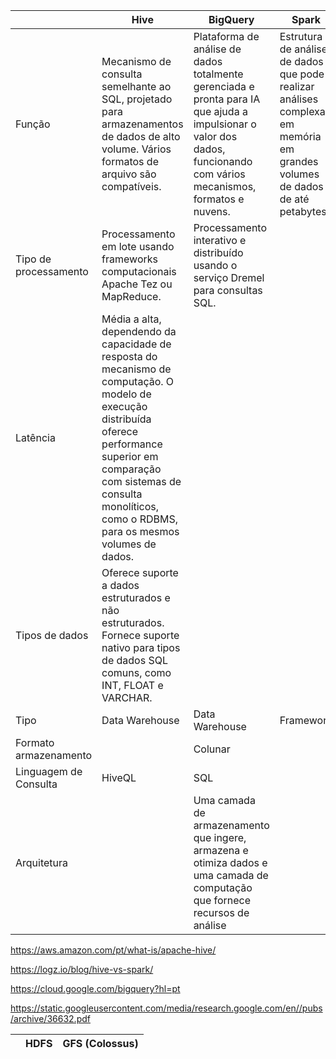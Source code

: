 
|  | Hive | BigQuery | Spark |
|----------|----------|----------|----------|
| Função | Mecanismo de consulta semelhante ao SQL, projetado para armazenamentos de dados de alto volume. Vários formatos de arquivo são compatíveis. | Plataforma de análise de dados totalmente gerenciada e pronta para IA que ajuda a impulsionar o valor dos dados, funcionando com vários mecanismos, formatos e nuvens. | Estrutura de análise de dados que pode realizar análises complexas em memória em grandes volumes de dados de até petabytes. |
| Tipo de processamento | Processamento em lote usando frameworks computacionais Apache Tez ou MapReduce. | Processamento interativo e distribuído usando o serviço Dremel para consultas SQL. | 
| Latência | Média a alta, dependendo da capacidade de resposta do mecanismo de computação. O modelo de execução distribuída oferece performance superior em comparação com sistemas de consulta monolíticos, como o RDBMS, para os mesmos volumes de dados.  |
| Tipos de dados | Oferece suporte a dados estruturados e não estruturados. Fornece suporte nativo para tipos de dados SQL comuns, como INT, FLOAT e VARCHAR.  | 
| Tipo | Data Warehouse | Data Warehouse | Framework | 
| Formato armazenamento |  | Colunar | 
| Linguagem de Consulta | HiveQL | SQL | 
| Arquitetura | | Uma camada de armazenamento que ingere, armazena e otimiza dados e uma camada de computação que fornece recursos de análise |

https://aws.amazon.com/pt/what-is/apache-hive/

https://logz.io/blog/hive-vs-spark/

https://cloud.google.com/bigquery?hl=pt

https://static.googleusercontent.com/media/research.google.com/en//pubs/archive/36632.pdf

|  | HDFS | GFS (Colossus) |
|----------|----------|----------|

